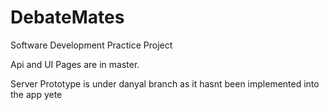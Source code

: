 # DebateMates
Software Development Practice Project

Api and UI Pages are in master.

Server Prototype is under danyal branch as it hasnt been implemented into the app yete
